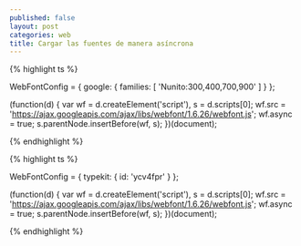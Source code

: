 ```yaml
---
published: false
layout: post
categories: web
title: Cargar las fuentes de manera asíncrona
---
```



{% highlight ts %}
	
   WebFontConfig = {
      google: {
	  	families: [ 'Nunito:300,400,700,900' ]
	  }
   };

   (function(d) {
      var wf = d.createElement('script'), s = d.scripts[0];
      wf.src = 'https://ajax.googleapis.com/ajax/libs/webfont/1.6.26/webfont.js';
      wf.async = true;
      s.parentNode.insertBefore(wf, s);
   })(document);
   
{% endhighlight %}


{% highlight ts %}

WebFontConfig = {
		 typekit: {
			 id: 'ycv4fpr'
			}
	 };

   (function(d) {
      var wf = d.createElement('script'), s = d.scripts[0];
      wf.src = 'https://ajax.googleapis.com/ajax/libs/webfont/1.6.26/webfont.js';
      wf.async = true;
      s.parentNode.insertBefore(wf, s);
   })(document);

{% endhighlight %}